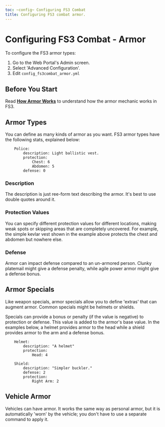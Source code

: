 ```yaml
---
toc: ~config~ Configuring FS3 Combat
title: Configuring FS3 combat armor.
---
```

# Configuring FS3 Combat - Armor

To configure the FS3 armor types:

1. Go to the Web Portal's Admin screen.
2. Select 'Advanced Configuration'.
3. Edit `config_fs3combat_armor.yml`

## Before You Start

Read **[How Armor Works](http://aresmush.com/fs3/fs3-3/combat-mechanics#armor)** to understand how the armor mechanic works in FS3.

## Armor Types

You can define as many kinds of armor as you want.  FS3 armor types have the following stats, explained below:

        Police:
            description: Light ballistic vest.
            protection: 
                Chest: 6 
                Abdomen: 5
            defense: 0

### Description

The description is just ree-form text describing the armor.  It's best to use double quotes around it.

### Protection Values

You can specify different protection values for different locations, making weak spots or skipping areas that are completely uncovered. For example, the simple kevlar vest shown in the example above protects the chest and abdomen but nowhere else.

### Defense

Armor can impact defense compared to an un-armored person.  Clunky platemail might give a defense penalty, while agile power armor might give a defense bonus.


## Armor Specials

Like weapon specials, armor specials allow you to define 'extras' that can augment armor.  Common specials might be helmets or shields.  

Specials can provide a bonus or penalty (if the value is negative) to protection or defense.  This value is added to the armor's base value.  In the examples below, a helmet provides armor to the head while a shield provides armor to the arm and a defense bonus.

        Helmet:
            description: "A helmet"
            protection:
                Head: 4
        
        Shield:
            description: "Simpler buckler."
            defense: 2
            protection:
                Right Arm: 2


## Vehicle Armor

Vehicles can have armor.  It works the same way as personal armor, but it is automatically 'worn' by the vehicle; you don't have to use a separate command to apply it.